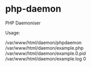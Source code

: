 # php-daemon
PHP Daemoniser

Usage:

/var/www/html/daemon/phpdaemon \
	/var/www/html/daemon/example.php \
	/var/www/html/daemon/example.0.pid \
	/var/www/html/daemon/example.log 0

